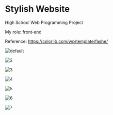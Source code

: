 # Stylish Website
High School Web Programming Project


My role: front-end

Reference: https://colorlib.com/wp/template/fashe/

![default](https://user-images.githubusercontent.com/30895117/44825075-dfa94980-ac43-11e8-8a56-9aae6339dd2c.PNG)

![2](https://user-images.githubusercontent.com/30895117/44825089-f0f25600-ac43-11e8-8c8a-694b349a1a20.PNG)

![3](https://user-images.githubusercontent.com/30895117/44825092-f2bc1980-ac43-11e8-866a-315fda171797.PNG)

![4](https://user-images.githubusercontent.com/30895117/44825095-f3ed4680-ac43-11e8-8d44-83c00de84d4c.PNG)

![5](https://user-images.githubusercontent.com/30895117/44825096-f51e7380-ac43-11e8-899a-4a4bd0814de3.PNG)

![6](https://user-images.githubusercontent.com/30895117/44825099-f6e83700-ac43-11e8-988a-621f8c9c9799.PNG)

![7](https://user-images.githubusercontent.com/30895117/44825102-f780cd80-ac43-11e8-88fa-0c315ee30527.PNG)






